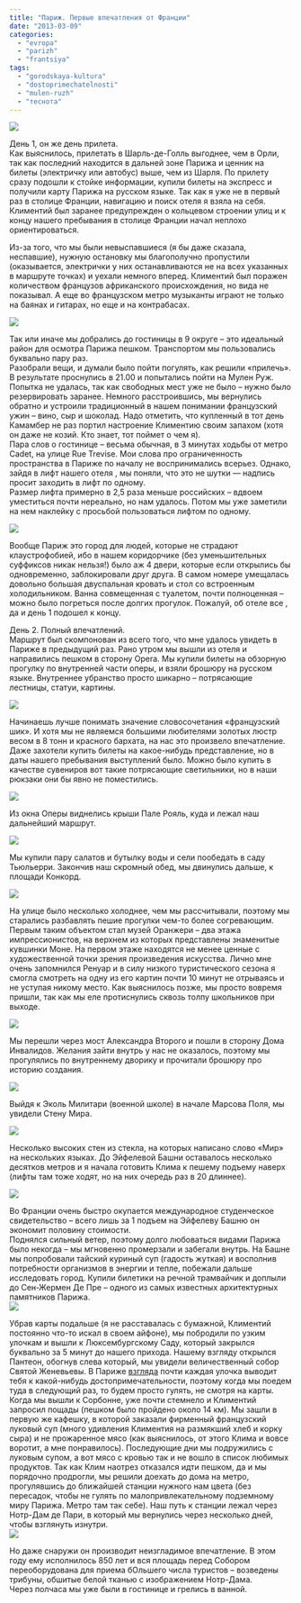 ```yaml
---
title: "Париж. Первые впечатления от Франции"
date: "2013-03-09"
categories: 
  - "evropa"
  - "parizh"
  - "frantsiya"
tags: 
  - "gorodskaya-kultura"
  - "dostoprimechatelnosti"
  - "mulen-ruzh"
  - "теснота"
---
```


[![](images/0_c4859_e01b6b26_L.jpeg.jpg)](https://vodpop.ru/parizh-frantsiya/)

День 1, он же день прилета.  
Как выяснилось, прилетать в Шарль-де-Голль выгоднее, чем в Орли, так как последний находится в дальней зоне Парижа и ценник на билеты (электричку или автобус) выше, чем из Шарля. По прилету сразу подошли к стойке информации, купили билеты на экспресс и получили карту Парижа на русском языке. Так как я уже не в первый раз в столице Франции, навигацию и поиск отеля я взяла на себя. Климентий был заранее предупрежден о кольцевом строении улиц и к концу нашего пребывания в столице Франции начал неплохо ориентироваться.

<!--more-->  
Из-за того, что мы были невыспавшиеся (я бы даже сказала, неспавшие), нужную остановку мы благополучно пропустили (оказывается, электрички у них останавливаются не на всех указанных в маршруте точках) и уехали немного вперед. Климентий был поражен количеством французов африканского происхождения, но вида не показывал. А еще во французском метро музыканты играют не только на баянах и гитарах, но еще и на контрабасах.  

[![](images/0_c485b_1e7c0bd5_L.jpeg.jpg)](http://fotki.yandex.ru/users/klimentij511/view/804955/)

Так или иначе мы добрались до гостиницы в 9 округе – это идеальный район для осмотра Парижа пешком. Транспортом мы пользовались буквально пару раз.  
Разобрали вещи, и думали было пойти погулять, как решили «прилечь». В результате проснулись в 21.00 и попытались пойти на Мулен Руж. Попытка не удалась, так как свободных мест уже не было – нужно было резервировать заранее. Немного расстроившись, мы вернулись обратно и устроили традиционный в нашем понимании французский ужин – вино, сыр и шоколад. Надо отметить, что купленный в тот день Камамбер не раз портил настроение Климентию своим запахом (хотя он даже не козий. Кто знает, тот поймет о чем я).  
Пара слов о гостинице – весьма обычная, в 3 минутах ходьбы от метро Cadet, на улице Rue Trevise. Мои слова про ограниченность пространства в Париже по началу не воспринимались всерьез. Однако, зайдя в лифт нашего отеля , мы поняли, что это не шутки — надпись просит заходить в лифт по одному.  
Размер лифта примерно в 2,5 раза меньше российских – вдвоем уместиться почти нереально, но нам удалось. Потом мы уже заметили на нем наклейку с просьбой пользоваться лифтом по одному.

[![](images/0_c488f_89bb37c8_L.jpeg.jpg)](http://fotki.yandex.ru/users/klimentij511/view/805007/)

Вообще Париж это город для людей, которые не страдают клаустрофобией, ибо в нашем коридорчике (без уменьшительных суффиксов никак нельзя!) было аж 4 двери, которые если открылись бы одновременно, заблокировали друг друга. В самом номере умещалась довольно большая двуспальная кровать и стол со встроенным холодильником. Ванна совмещенная с туалетом, почти полноценная – можно было погреться после долгих прогулок. Пожалуй, об отеле все , да и день 1 подошел к концу.

День 2. Полный впечатлений.  
Маршрут был скомпонован из всего того, что мне удалось увидеть в Париже в предыдущий раз. Рано утром мы вышли из отеля и направились пешком в сторону Opera. Мы купили билеты на обзорную прогулку по внутренней части оперы, и взяли брошюру на русском языке. Внутреннее убранство просто шикарно – потрясающие лестницы, статуи, картины.

[![](images/0_c486e_5286752e_L.jpeg.jpg)](http://fotki.yandex.ru/users/klimentij511/view/804974/)

Начинаешь лучше понимать значение словосочетания «французский шик». И хотя мы не являемся большими любителями золотых люстр весом в 8 тонн и красного бархата, на нас это произвело впечатление. Даже захотели купить билеты на какое-нибудь представление, но в даты нашего пребывания выступлений было. Можно было купить в качестве сувениров вот такие потрясающие светильники, но в наши рюкзаки они бы явно не поместились.

[![](images/0_c486f_7ae11b34_L.jpeg.jpg)](http://fotki.yandex.ru/users/klimentij511/view/804975/)

Из окна Оперы виднелись крыши Пале Рояль, куда и лежал наш дальнейший маршрут.

[![](images/0_c4869_a2501c9c_L.jpeg.jpg)](http://fotki.yandex.ru/users/klimentij511/view/804969/)

Мы купили пару салатов и бутылку воды и сели пообедать в саду Тьюльерри. Закончив наш скромный обед, мы двинулись дальше, к площади Конкорд.

[![](images/0_c4878_78e730c0_L.jpeg.jpg)](http://fotki.yandex.ru/users/klimentij511/view/804984/)

На улице было несколько холоднее, чем мы рассчитывали, поэтому мы старались разбавлять пешие прогулки чем-то более согревающим. Первым таким объектом стал музей Оранжери – два этажа импрессионистов, на верхнем из которых представлены знаменитые кувшинки Моне. На первом этаже находятся не менее ценные с художественной точки зрения произведения искусства. Лично мне очень запомнился Ренуар и в силу низкого туристического сезона я смогла смотреть на одну из его картин почти 10 минут не отрываясь и не уступая никому место. Как выяснилось позже, мы просто вовремя пришли, так как мы еле протиснулись сквозь толпу школьников при выходе.

[![](images/0_c487c_97ea3bd1_L.jpeg.jpg)](http://fotki.yandex.ru/users/klimentij511/view/804988/)

Мы перешли через мост Александра Второго и пошли в сторону Дома Инвалидов. Желания зайти внутрь у нас не оказалось, поэтому мы прогулялись по внутреннему дворику и прочитали брошюру про историю создания.

[![](images/0_c4880_4649aab0_L.jpeg.jpg)](http://fotki.yandex.ru/users/klimentij511/view/804992/)

Выйдя к Эколь Милитари (военной школе) в начале Марсова Поля, мы увидели Стену Мира.

[![](images/0_c4882_f54a3237_L.jpeg.jpg)](http://fotki.yandex.ru/users/klimentij511/view/804994/)

Несколько высоких стен из стекла, на которых написано слово «Мир» на нескольких языках. До Эйфелевой Башни оставалось несколько десятков метров и я начала готовить Клима к пешему подъему наверх (лифты там тоже ходят, но на них очередь раз в 20 длиннее).

[![](images/0_c4883_5878626a_L.jpeg.jpg)](http://fotki.yandex.ru/users/klimentij511/view/804995/)

Во Франции очень быстро окупается международное студенческое свидетельство – всего лишь за 1 подъем на Эйфелеву Башню он экономит половину стоимости.  
Поднялся сильный ветер, поэтому долго любоваться видами Парижа было некогда – мы мгновенно промерзали и забегали внутрь. На Башне мы попробовали тайский куриный суп (гадость жуткая) и восполнив потребности организмов в энергии и тепле, побежали дальше исследовать город. Купили билетики на речной трамвайчик и доплыли до Сен-Жермен Де Пре – одного из самых известных архитектурных памятников Парижа.  
[![](images/0_c48a4_73631df_L.jpeg.jpg)](http://fotki.yandex.ru/users/klimentij511/view/805028/)

Убрав карты подальше (я не расставалась с бумажной, Климентий постоянно что-то искал в своем айфоне), мы побродили по узким улочкам и вышли к Люксембургскому Саду, который закрылся буквально за 5 минут до нашего прихода. Нашему взгляду открылся Пантеон, обогнув слева который, мы увидели величественный собор Святой Женевьевы. В Париже [взгляда](https://vodpop.ru/berlin-germaniya/) почти каждая улочка выводит тебя к какой-нибудь достопримечательности, поэтому когда мы поедем туда в следующий раз, то будем просто гулять, не смотря на карты.  
Когда мы вышли к Сорбонне, уже почти стемнело и Климентий запросил пощады (пешком было пройдено около 14 км). Мы зашли в первую же кафешку, в которой заказали фирменный французский луковый суп (много удивления Климентия на размякший хлеб и корку сыра) и не прожаренное мясо (как выяснилось, от этого Клима и вовсе воротит, а мне понравилось). Последующие дни мы подружились с луковым супом, а вот мясо с кровью так и не вошло в список любимых продуктов. Так как Клим наотрез отказался идти пешком, да и мы порядочно продрогли, мы решили доехать до дома на метро, прогулявшись до ближайшей станции нужного нам цвета (без пересадок, чтобы не гулять по малопривлекательному подземному миру Парижа. Метро там так себе). Наш путь к станции лежал через Нотр-Дам де Пари, в который мы вернулись через несколько дней, чтобы взглянуть изнутри.  
[![](images/0_c489c_eba24001_L.jpeg.jpg)](http://fotki.yandex.ru/users/klimentij511/view/805020/)

Но даже снаружи он производит неизгладимое впечатление. В этом году ему исполнилось 850 лет и вся площадь перед Собором переоборудована для приема бОльшего числа туристов – возведены трибуны, обшитые белой тканью с изображением Нотр-Дама.  
Через полчаса мы уже были в гостинице и грелись в ванной.
